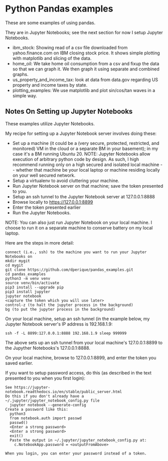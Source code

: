 # Python Pandas examples

These are some examples of using pandas.

They are in Jupyter Notebooks; see the next section for now I setup Jupyter Notebooks.

* ibm_stock: Showing read of a csv file downloaded from yahoo.finance.com on IBM closing
  stock price.  It shows simple plotting with matplotlib and slicing of the data.
* home_oil: We take home oil consumption from a csv and fixup the data so that we can graph it.
  We then graph it using separate and combined graphs.
* us_property_and_income_tax: look at data from data.gov regarding US property and income
  taxes by state.
* plotting_examples: We use matplotlib and plot sin/cos/tan waves in a simple way.


## Notes On Setting up Jupyter Notebooks

These examples utilize Jupyter Notebooks.

My recipe for setting up a Jupyter Notebook server involves doing these:

* Set up a machine (it could be a (very secure, protected, restricted, and monitored)
  VM in the cloud or a separate BM in your basement); in my case it's a BM running Ubuntu 20.
  NOTE: Jupyter Notebooks allow execution of arbitrary python code by design.  As
  such, I high recommend running only on a high secured and isolated local machine --
  whether that machine be your local laptop or machine residing locally on your well
  secured network.
* Setup a virtualenv to avoid cluttering your machine.
* Run Jupyter Notebook server on that machine; save the token presented to you.
* Setup an ssh tunnel to the Jupyter Notebook server at 127.0.0.1:8888
* Browse locally to https://127.0.0.1:8899
* Enter the token presented earlier
* Run the Jupyter Notebooks.

NOTE: You can also just run Jupyter Notebook on your local machine.  I choose
to run it on a separate machine to conserve battery on my local laptop.

Here are the steps in more detail:

```
connect (i.e., ssh) to the machine you want to run your Jupyter Notebooks on
mkdir mygit
cd mygit
git clone https://github.com/dperique/pandas_examples.git
cd pandas_examples
python3 -m venv venv
source venv/bin/activate
pip3 install --upgrade pip
pip3 install jupyter
jupyter notebook
<capture the token which you will use later>
control-z (to halt the jupyter process in the background)
bg (to put the jupyter process in the background)
```

On your local machine, setup an ssh tunnel (in the example below, my Jupyter Notebook
server's IP address is 192.168.1.9:

```
ssh -f -L 8899:127.0.0.1:8888 192.168.1.9 sleep 999999
```

The above sets up an ssh tunnel from your local machine's 127.0.0.1:8899 to the
Jupyther Notebooks's 127.0.0.1:8888.

On your local machine, browse to 127.0.0.1:8899, and enter the token you saved earlier.

If you want to setup password access, do this (as described in the text presented to
you when you first login):

```
See https://jupyter-notebook.readthedocs.io/en/stable/public_server.html
Do this if you don't already have a ~/.jupyter/jupyter_notebook_config.py file
  jupyter notebook --generate-config
Create a password like this:
  python3
  from notebook.auth import passwd
  passwd()
  <Enter a strong password>
  <Enter a strong password>
  exit()
  Paste the output in ~/.jupyter/jupyter_notebook_config.py at:
    c.NotebookApp.password = <outputFromAbove>

When you login, you can enter your password instead of a token.
```
